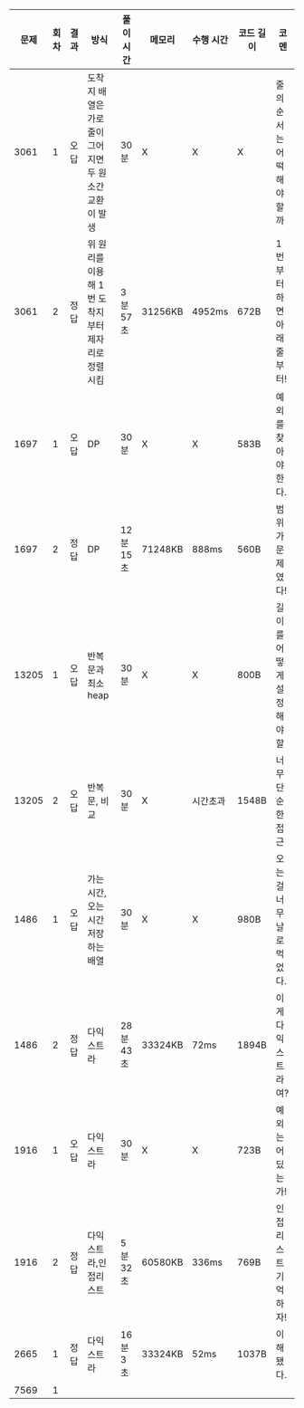 | 문제  | 회차 | 결과 | 방식                                                  | 풀이 시간 | 메모리  | 수행 시간 | 코드 길이 | 코멘                     |
| ----- | ---- | ---- | ----------------------------------------------------- | --------- | ------- | --------- | --------- | ------------------------ |
| 3061  | 1    | 오답 | 도착지 배열은 가로줄이 그어지면 두 원소간 교환이 발생 | 30분      | X       | X         | X         | 줄의 순서는 어떡해야할까 |
| 3061  | 2    | 정답 | 위 원리를 이용해 1번 도착지부터 제자리로 정렬시킴     | 3분 57초  | 31256KB | 4952ms    | 672B      | 1번부터 하면 아래줄부터! |
| 1697  | 1    | 오답 | DP                                                    | 30분      | X       | X         | 583B      | 예외를 찾아야 한다.      |
| 1697  | 2    | 정답 | DP                                                    | 12분 15초 | 71248KB | 888ms     | 560B      | 범위가 문제였다!         |
| 13205 | 1    | 오답 | 반복문과 최소 heap                                    | 30분      | X       | X         | 800B      | 길이를 어떻게 설정해야할 |
| 13205 | 2    | 오답 | 반복문, 비교                                          | 30분      | X       | 시간초과  | 1548B     | 너무 단순한 접근         |
| 1486  | 1    | 오답 | 가는시간,오는시간 저장하는 배열                       | 30분      | X       | X         | 980B      | 오는걸 너무 날로먹었다.  |
| 1486  | 2    | 정답 | 다익스트라                                            | 28분 43초 | 33324KB | 72ms      | 1894B     | 이게 다익스트라여?       |
| 1916  | 1    | 오답 | 다익스트라                                            | 30분      | X       | X         | 723B      | 예외는 어딨는가!         |
| 1916  | 2    | 정답 | 다익스트라,인접리스트                                 | 5분 32초  | 60580KB | 336ms     | 769B      | 인접리스트 기억하자!     |
| 2665  | 1    | 정답 | 다익스트라                                            | 16분 3초  | 33324KB | 52ms      | 1037B     | 이해됐다.                |
| 7569  | 1    |      |                                                       |           |         |           |           |                          |
